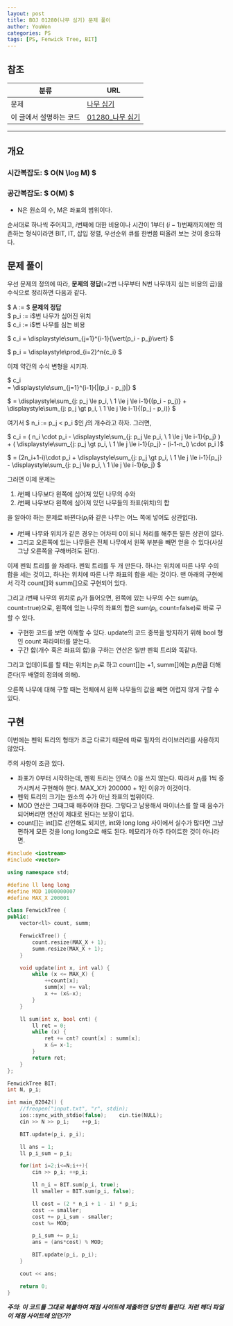 ```yaml
---
layout: post
title: BOJ 01280(나무 심기) 문제 풀이
author: YouWon
categories: PS
tags: [PS, Fenwick Tree, BIT]
---
```


## 참조

분류 | URL
-------- | --------
문제 | [나무 심기](https://www.acmicpc.net/problem/1280)
이 글에서 설명하는 코드 | [01280\_나무 심기](https://github.com/greeksharifa/ps_code/blob/master/BOJ/01280_%EB%82%98%EB%AC%B4%20%EC%8B%AC%EA%B8%B0.cpp)

---

## 개요

### 시간복잡도: $ O(N \log M) $
### 공간복잡도: $ O(M) $
- N은 원소의 수, M은 좌표의 범위이다.

순서대로 하나씩 주어지고, $i$번째에 대한 비용이나 시간이 1부터 $(i-1)$번째까지에만 의존하는 형식이라면 BIT, IT, 삽입 정렬, 우선순위 큐를 한번쯤 떠올려 보는 것이 중요하다.

## 문제 풀이

우선 문제의 정의에 따라, **문제의 정답**(=2번 나무부터 N번 나무까지 심는 비용의 곱)을 수식으로 정리하면 다음과 같다.

$ A := $ **문제의 정답**  
$ p_i := i$번 나무가 심어진 위치  
$ c_i := i$번 나무를 심는 비용  

$ c_i = \displaystyle\sum_{j=1}^{i-1}{\vert(p_i - p_j)\vert} $

$ p_i = \displaystyle\prod_{i=2}^n{c_i} $

이제 약간의 수식 변형을 시키자.

$ c_i  
= \displaystyle\sum_{j=1}^{i-1}{|(p_i - p_j)|} $  

$ = \displaystyle\sum_{j: p_j \le p_i, \ 1 \le j \le i-1}{(p_i - p_j)} +  
\displaystyle\sum_{j: p_j \gt p_i, \ 1 \le j \le i-1}{(p_j - p_i)} $  

여기서 $ n_i := p_j < p_i $인 $j$의 개수라고 하자. 그러면,

$ c_i
= ( n_i \cdot p_i - \displaystyle\sum_{j: p_j \le p_i, \ 1 \le j \le i-1}{p_j} ) +
( \displaystyle\sum_{j: p_j \gt p_i, \ 1 \le j \le i-1}{p_j} - (i-1-n_i) \cdot p_i )$

$ = (2n_i+1-i)\cdot p_i +
\displaystyle\sum_{j: p_j \gt p_i, \ 1 \le j \le i-1}{p_j} -
\displaystyle\sum_{j: p_j \le p_i, \ 1 \le j \le i-1}{p_j} $

그러면 이제 문제는

1. $i$번째 나무보다 왼쪽에 심어져 있던 나무의 수와
2. $i$번째 나무보다 왼쪽에 심어져 있던 나무들의 좌표(위치)의 합

을 알아야 하는 문제로 바뀐다($p_i$와 같은 나무는 어느 쪽에 넣어도 상관없다).

- $i$번째 나무와 위치가 같은 경우는 어차피 0이 되니 처리를 해주든 말든 상관이 없다.
- 그리고 오른쪽에 있는 나무들은 전체 나무에서 왼쪽 부분을 빼면 얻을 수 있다(사실 그냥 오른쪽을 구해버려도 된다).

이제 펜윅 트리를 쓸 차례다.
펜윅 트리를 두 개 만든다. 하나는 위치에 따른 나무 수의 합을 세는 것이고, 하나는 위치에 따른 나무 좌표의 합을 세는 것이다. 맨 아래의 구현에서 각각 count[]와 summ[]으로 구현되어 있다.

그리고 $i$번째 나무의 위치로 $p_i$가 들어오면, 왼쪽에 있는 나무의 수는 sum($p_i$, count=true)으로, 왼쪽에 있는 나무의 좌표의 합은 sum($p_i$, count=false)로 바로 구할 수 있다.
- 구현한 코드를 보면 이해할 수 있다. update의 코드 중복을 방지하기 위해 bool 형인 count 파라미터를 받는다.
- 구간 합(개수 혹은 좌표의 합)을 구하는 연산은 일반 펜윅 트리와 똑같다.

그리고 업데이트를 할 때는 위치는 $p_i$로 하고 count[]는 +1, summ[]에는 $p_i$만큼 더해 준다(두 배열의 정의에 의해).

오른쪽 나무에 대해 구할 때는 전체에서 왼쪽 나무들의 값을 빼면 어렵지 않게 구할 수 있다.


## 구현

이번에는 펜윅 트리의 형태가 조금 다르기 때문에 따로 필자의 라이브러리를 사용하지 않았다.

주의 사항이 조금 있다.
- 좌표가 0부터 시작하는데, 펜윅 트리는 인덱스 0을 쓰지 않는다. 따라서 $p_i$를 1씩 증가시켜서 구현해야 한다. MAX_X가 200000 + 1인 이유가 이것이다.
- 펜윅 트리의 크기는 원소의 수가 아닌 좌표의 범위이다.
- MOD 연산은 그때그때 해주어야 한다. 그렇다고 남용해서 마이너스를 할 때 음수가 되어버리면 연산이 제대로 된다는 보장이 없다.
- count[]는 int[]로 선언해도 되지만, int와 long long 사이에서 실수가 많다면 그냥 편하게 모든 것을 long long으로 해도 된다. 메모리가 아주 타이트한 것이 아니라면.

```cpp
#include <iostream>
#include <vector>

using namespace std;

#define ll long long
#define MOD 1000000007
#define MAX_X 200001

class FenwickTree {
public:
    vector<ll> count, summ;

    FenwickTree() {
        count.resize(MAX_X + 1);
        summ.resize(MAX_X + 1);
    }

    void update(int x, int val) {
        while (x <= MAX_X) {
            ++count[x];
            summ[x] += val;
            x += (x&-x);
        }
    }

    ll sum(int x, bool cnt) {
        ll ret = 0;
        while (x) {
            ret += cnt? count[x] : summ[x];
            x &= x-1;
        }
        return ret;
    }
};

FenwickTree BIT;
int N, p_i;

int main_02042() {
    //freopen("input.txt", "r", stdin);
    ios::sync_with_stdio(false);    cin.tie(NULL);
    cin >> N >> p_i;    ++p_i;

    BIT.update(p_i, p_i);

    ll ans = 1;
    ll p_i_sum = p_i;

    for(int i=2;i<=N;i++){
        cin >> p_i; ++p_i;

        ll n_i = BIT.sum(p_i, true);
        ll smaller = BIT.sum(p_i, false);

        ll cost = (2 * n_i + 1 - i) * p_i;
        cost -= smaller;
        cost += p_i_sum - smaller;
        cost %= MOD;

        p_i_sum += p_i;
        ans = (ans*cost) % MOD;

        BIT.update(p_i, p_i);
    }

    cout << ans;

    return 0;
}
```

***주의: 이 코드를 그대로 복붙하여 채점 사이트에 제출하면 당연히 틀린다. 저런 헤더 파일이 채점 사이트에 있던가?***
